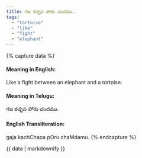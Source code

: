 ```yaml
---
title: గజ కచ్ఛప పోరు చందము.
tags:
  - "tortoise"
  - "like"
  - "fight"
  - "elephant"
---
```


{% capture data %}
#### Meaning in English:
Like a fight between an elephant and a tortoise.

#### Meaning in Telugu:
గజ కచ్ఛప పోరు చందము.

#### English Transliteration:
gaja kachChapa pOru chaMdamu.
{% endcapture %}

{{ data | markdownify }}

